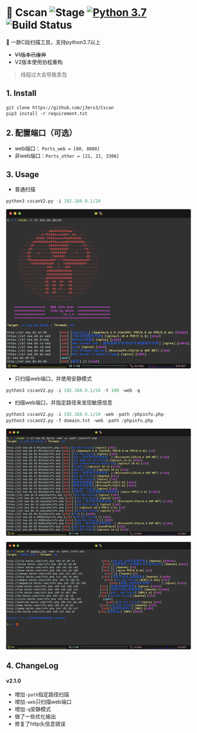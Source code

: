 # 🍺 Cscan ![Stage](https://img.shields.io/badge/Release-STABLE-brightgreen.svg)  [![Python 3.7](https://img.shields.io/badge/Python-3.7-yellow.svg)](http://www.python.org/download/) ![Build Status](https://img.shields.io/badge/Version-2.0-red.svg)

🔧 一款C段扫描工具，支持python3.7以上

- ~~V1版本已废弃~~
- V2版本使用协程重构

> 线程过大会导致丢包

## 1. Install
```
git clone https://github.com/j3ers3/Cscan
pip3 install -r requirement.txt
```

## 2. 配置端口（可选）
- web端口： `Ports_web = [80, 8080]`
- 非web端口：`Ports_other = [21, 22, 3306]`


## 3. Usage
- 普通扫描

```python
python3 cscanV2.py -i 192.168.0.1/24
```
![-w818](media/16053501531691.jpg)

- 只扫描web端口，并使用安静模式

```python
python3 cscanV2.py -i 192.168.0.1/24 -t 100 -web -q
```

- 扫描web端口，并指定路径来发现敏感信息

```python
python3 cscanV2.py -i 192.168.0.1/24 -web -path /phpinfo.php 
python3 cscanV2.py -f domain.txt -web -path /phpinfo.php 
```

![-w938](media/16053499858114.jpg)

![-w938](media/16053498949374.jpg)


## 4. ChangeLog
#### v2.1.0 
- 增加`-path`指定路径扫描
- 增加`-web`只扫描web端口
- 增加`-q`安静模式
- 做了一些优化输出
- 修复了http头信息错误
